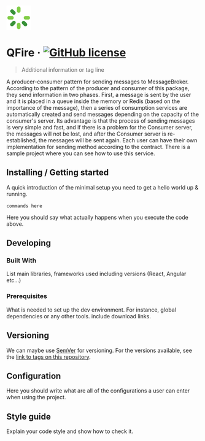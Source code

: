 ![Logo of the project](./icon.png)

# QFire &middot; [![GitHub license](https://img.shields.io/badge/license-MIT-blue.svg?style=flat-square)](https://github.com/acczad/qfire/blob/main/LICENSE.txt)
> Additional information or tag line

A producer-consumer pattern for sending messages to MessageBroker.
According to the pattern of the producer and consumer of this package, they send information in two phases.
First, a message is sent by the user and it is placed in a queue inside the memory or Redis (based on the importance of the message), then a series of consumption services are automatically created and send messages depending on the capacity of the consumer's server.
Its advantage is that the process of sending messages is very simple and fast, and if there is a problem for the Consumer server, the messages will not be lost, and after the Consumer server is re-established, the messages will be sent again.
Each user can have their own implementation for sending method according to the contract.
There is a sample project where you can see how to use this service.

## Installing / Getting started

A quick introduction of the minimal setup you need to get a hello world up &
running.

```shell
commands here
```

Here you should say what actually happens when you execute the code above.

## Developing

### Built With
List main libraries, frameworks used including versions (React, Angular etc...)

### Prerequisites
What is needed to set up the dev environment. For instance, global dependencies or any other tools. include download links.



## Versioning

We can maybe use [SemVer](http://semver.org/) for versioning. For the versions available, see the [link to tags on this repository](/tags).


## Configuration

Here you should write what are all of the configurations a user can enter when
using the project.


## Style guide

Explain your code style and show how to check it.
